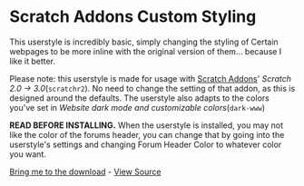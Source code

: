 # Scratch Addons Custom Styling

This userstyle is incredibly basic, simply changing the styling of Certain webpages to be more inline with the original version of them... because I like it better.

Please note: this userstyle is made for usage with [Scratch Addons](https://scratchaddons.com)' *Scratch 2.0 → 3.0*(<code title="The internal name for the addon.">scratchr2</code>). No need to change the setting of that addon, as this is designed around the defaults. The userstyle also adapts to the colors you've set in *Website dark mode and customizable colors*(<code title="The internal name for the addon.">dark-www</code>)

**READ BEFORE INSTALLING.** When the userstyle is installed, you may not like the color of the forums header, you can change that by going into the userstyle's settings and changing Forum Header Color to whatever color you want.

[Bring me to the download](https://steve0greatness.github.io/SA-Custom-Styling/userstyle.user.css) - [View Source](userstyle.user.css?dontdownload=1)